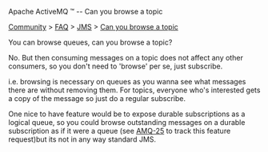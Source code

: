 Apache ActiveMQ ™ -- Can you browse a topic 

[Community](community.html) > [FAQ](faq.html) > [JMS](jms.html) > [Can you browse a topic](can-you-browse-a-topic.html)


You can browse queues, can you browse a topic?

No. But then consuming messages on a topic does not affect any other consumers, so you don't need to 'browse' per se, just subscribe.

i.e. browsing is necessary on queues as you wanna see what messages there are without removing them. For topics, everyone who's interested gets a copy of the message so just do a regular subscribe.

One nice to have feature would be to expose durable subscriptions as a logical queue, so you could browse outstanding messages on a durable subscription as if it were a queue (see [AMQ-25](https://issues.apache.org/activemq/browse/AMQ-25) to track this feature request)but its not in any way standard JMS.

